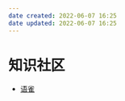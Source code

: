 ```yaml
---
date created: 2022-06-07 16:25
date updated: 2022-06-07 16:25
---
```


# 知识社区

- [语雀](https://www.yuque.com/about)
